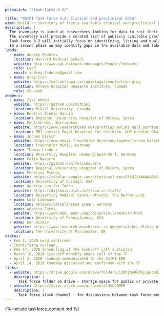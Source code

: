 ```yaml
---
permalink: "/task-force-3-2/"

title: "OSIPI Task Force 3.2: Clinical and preclinical data"
aims: Build an inventory of freely available clinical and preclinical perfusion MRI data.
description: |
  The inventory is aimed at researchers looking for data to test their perfusion analysis methods, and at data owners who want to share data for secondary research. 
  The inventory will provide a curated list of publicly available preclinical and clinical perfusion datasets that can be used to test algorithms in real-world conditions for robustness, reproducibility and practicality. 
  Task force 3.2 will initially focus on identifying, listing and qualifying existing datasets. 
  In a second phase we may identify gaps in the available data and take actions to fill them.
leads:
  - name: Andrey Fedorov
    location: Harvard Medical School
    website: http://www.spl.harvard.edu/pages/People/fedorov/
    role: Lead
    email: andrey.fedorov@gmail.com
  - name: Greg Cron 
    website: https://med.uottawa.ca/radiology/people/cron-greg
    location: Ottawa Hospital Research Institute, Canada
    role: Co-Lead
members:
  - name: Zaki Ahmed 
    website: https://github.com/notzaki
    location: McGill University, Canada
  - name: Beatriz Asenjo Garcia
    location: Regional University Hospital of Málaga, Spain
  - name: Pauline Hall Barrientos
    website: https://www.researchgate.net/profile/Pauline_Hall_Barrientos
    location: MRI physics Royal Hospital for Children, NHS Greater Glasgow and Clyde
  - name: Jochen Hirsch
    website: https://www.mevis.fraunhofer.de/en/employees/jochen-hirsch.html
    location: Fraunhofer MEVIS, Germany
  - name: Thomas Lindner
    location: University Hospital Hamburg-Eppendorf, Germany
  - name: Felix Navarro
    website: https://github.com/felixnavarro
    location: Regional University Hospital of Málaga, Spain
  - name: Federico Pineda
    website: https://scholar.google.com/citations?user=FA5DI34AAAAJ&hl=en
    location: University of Chicago, USA
  - name: Annette van der Toorn
    website: https://dijkhuizenlab.nl/research-staff/ 
    location: University Medical Center Utrecht, The Netherlands
  - name: Lutz Lüdemann
    location: Universitätsklinikum Essen, Germany
  - name: Anahita Fathi
    website: https://www.med.upenn.edu/cbica/aibil/anahita.html
    location: University of Pennsylvania, USA
  - name: Ben Dickie
    website: https://www.research.manchester.ac.uk/portal/ben.dickie.html
    location: The University of Manchester, UK
status:
  - Feb 1, 2020 Lead confirmed
  - Identifying Co-lead..
  - Feb 17, 2020 Scheduling of the kick-off call initiated
  - March 10, 2020 Kick-off monthly phone call of the TF
  - April 2, 2020 roadmap communicated to the OSIPI EMB
  - April 14, 2020 roadmap discussed and confirmed with the TF
links:
  - website: https://drive.google.com/drive/folders/13KOjMyRkNmjigNcmQ2LHMYIzCTr2cN-S
    description: |
      Task force folder on drive - storage space for public or private documents developed by the task force.
  - website: https://osipi.slack.com/archives/CQVL56H5E
    description: |
      Task force slack channel - for discussions between task force members.
---
```


{% include taskforce_content.md %}
<!--- Please include your task force contents below, free formatting -->
